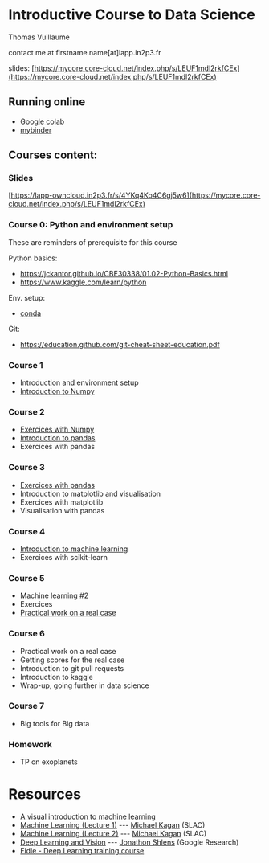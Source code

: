 # Introductive Course to Data Science
   
Thomas Vuillaume   

contact me at firstname.name[at]lapp.in2p3.fr

slides: [https://mycore.core-cloud.net/index.php/s/LEUF1mdl2rkfCEx](https://mycore.core-cloud.net/index.php/s/LEUF1mdl2rkfCEx)

## Running online

- [Google colab](https://colab.research.google.com/github/vuillaut/datascience_intro/)
- [mybinder](https://mybinder.org/v2/gh/vuillaut/datascience_intro/HEAD)


## Courses content:

### Slides

[https://lapp-owncloud.in2p3.fr/s/4YKq4Ko4C6gj5w6](https://mycore.core-cloud.net/index.php/s/LEUF1mdl2rkfCEx)

### Course 0: Python and environment setup
These are reminders of prerequisite for this course

Python basics:
- https://jckantor.github.io/CBE30338/01.02-Python-Basics.html
- https://www.kaggle.com/learn/python

Env. setup: 
- [conda](https://www.anaconda.com/products/individual)

Git:
- https://education.github.com/git-cheat-sheet-education.pdf


### Course 1

- Introduction and environment setup
- [Introduction to Numpy](numpy)


### Course 2

- [Exercices with Numpy](numpy/Numpy_GalaxyMultiWaveLength.ipynb)
- [Introduction to pandas](pandas/README.md)
- Exercices with pandas


### Course 3
- [Exercices with pandas](pandas/Pandas_M1.ipynb)
- Introduction to matplotlib and visualisation
- Exercices with matplotlib
- Visualisation with pandas


### Course 4
- [Introduction to machine learning](machine_learning/README.md)
- Exercices with scikit-learn

### Course 5
- Machine learning #2
- Exercices
- [Practical work on a real case](Homework/README.md)

### Course 6
- Practical work on a real case
- Getting scores for the real case
- Introduction to git pull requests
- Introduction to kaggle
- Wrap-up, going further in data science

### Course 7
- Big tools for Big data


### Homework
- TP on exoplanets

# Resources

- [A visual introduction to machine learning](http://www.r2d3.us/visual-intro-to-machine-learning-part-1/)
- [Machine Learning (Lecture 1)](https://indico.cern.ch/event/619370/) --- [Michael Kagan](https://www.linkedin.com/in/michael-kagan-06292616/) (SLAC)
- [Machine Learning (Lecture 2)](https://indico.cern.ch/event/619371/) --- [Michael Kagan](https://www.linkedin.com/in/michael-kagan-06292616/) (SLAC)
- [Deep Learning and Vision](https://indico.cern.ch/event/619372/) --- [Jonathon Shlens](https://research.google.com/pubs/JonathonShlens.html) (Google Research)
- [Fidle - Deep Learning training course](https://gricad-gitlab.univ-grenoble-alpes.fr/talks/fidle)
